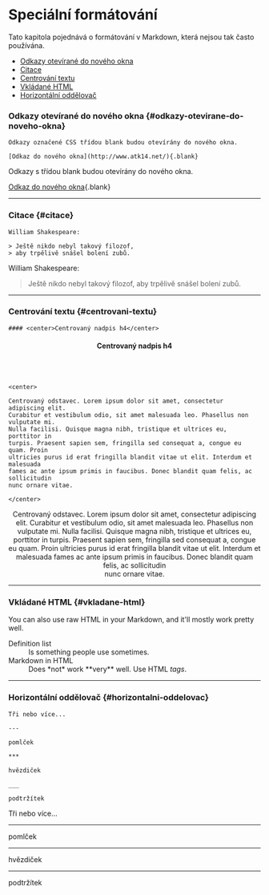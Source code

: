 Speciální formátování
=====================

Tato kapitola pojednává o formátování v Markdown, která nejsou tak často používána.

* [Odkazy otevírané do nového okna](#odkazy-otevirane-do-noveho-okna)
* [Citace](#citace)
* [Centrování textu](#centrovani-textu)
* [Vkládané HTML](#vkladane-html)
* [Horizontální oddělovač](#horizontalni-oddelovac)

### Odkazy otevírané do nového okna {#odkazy-otevirane-do-noveho-okna}


    Odkazy označené CSS třídou blank budou otevírány do nového okna.

    [Odkaz do nového okna](http://www.atk14.net/){.blank}

Odkazy s třídou blank budou otevírány do nového okna.

[Odkaz do nového okna](http://www.atk14.net/){.blank}  


___________________________________________________________________________________________________________________________________________
### Citace {#citace}

    William Shakespeare:
    
    > Ještě nikdo nebyl takový filozof,
    > aby trpělivě snášel bolení zubů.

William Shakespeare:

> Ještě nikdo nebyl takový filozof,
> aby trpělivě snášel bolení zubů.

___________________________________________________________________________________________________________________________________________
### Centrování textu {#centrovani-textu}

    #### <center>Centrovaný nadpis h4</center>

#### <center>Centrovaný nadpis h4</center>

<br>
<br>

    <center>
    
    Centrovaný odstavec. Lorem ipsum dolor sit amet, consectetur adipiscing elit.
    Curabitur et vestibulum odio, sit amet malesuada leo. Phasellus non vulputate mi.
    Nulla facilisi. Quisque magna nibh, tristique et ultrices eu, porttitor in
    turpis. Praesent sapien sem, fringilla sed consequat a, congue eu quam. Proin
    ultricies purus id erat fringilla blandit vitae ut elit. Interdum et malesuada
    fames ac ante ipsum primis in faucibus. Donec blandit quam felis, ac sollicitudin
    nunc ornare vitae.
    
    </center>

<center>

Centrovaný odstavec. Lorem ipsum dolor sit amet, consectetur adipiscing elit.
Curabitur et vestibulum odio, sit amet malesuada leo. Phasellus non vulputate mi.
Nulla facilisi. Quisque magna nibh, tristique et ultrices eu, porttitor in
turpis. Praesent sapien sem, fringilla sed consequat a, congue eu quam. Proin
ultricies purus id erat fringilla blandit vitae ut elit. Interdum et malesuada
fames ac ante ipsum primis in faucibus. Donec blandit quam felis, ac sollicitudin    
nunc ornare vitae.

</center>


___________________________________________________________________________________________________________________________________________
### Vkládané HTML {#vkladane-html}

You can also use raw HTML in your Markdown, and it'll mostly work pretty well.

<dl>
  <dt>Definition list</dt>
  <dd>Is something people use sometimes.</dd>

  <dt>Markdown in HTML</dt>
  <dd>Does *not* work **very** well. Use HTML <em>tags</em>.</dd>
</dl>

___________________________________________________________________________________________________________________________________________
### Horizontální oddělovač {#horizontalni-oddelovac}

```
Tři nebo více...

---

pomlček

***

hvězdiček

___

podtržítek
```

Tři nebo více...

---

pomlček

***

hvězdiček

___

podtržítek


